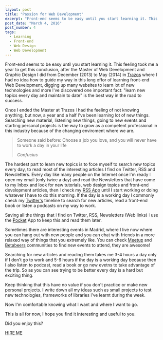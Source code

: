 ```yaml
---
layout: post
title: "Passion for Web Development"
excerpt: "Front-end seems to be easy until you start learning it. This feeling took me a year to get this conclusion."
post_date: "March 4, 2016"
post_number: 4
tags: 
  - Learning
  - Front-end
  - Web Design
  - Web Development
---
```

Front-end seems to be easy until you start learning it. This feeling took me a year to get this conclusion, after the Master of Web Development and Graphic Design I did from December (2013) to May (2014) in [Trazos](/2016/02/28/my-interest-in-web-development/) where I had no idea how to guide my way in this long effor of learning front-end Web Development, digging up many websites to learn lot of new technologies and more I've discovered one important fact: "learn new topics every day and maintain to date" is the best way in the road to success.

Once I ended the Master at Trazos I had the feeling of not knowing anything, but now, a year and a half I've been learning lot of new things. Searching new material, listening new things, going to new events and starting personal projects is the way to grow as a competent professional in this industry because of the changing enviroment where we are.

<div class="blockquote">
  <blockquote class="container">
    <p>Someone said before: Choose a job you love, and you will never have to work a day in your life</p>
    <cite>Confucius</cite>
  </blockquote>
</div>

The hardest part to learn new topics is to foce myself to search new topics every day, to read most of the interesting articles I find on Twitter, RSS and Newsletters. Every day like many people on the Internet once I'm ready I open my email (only twice a day) and read the Newsletters that have come to my Inbox and look for new tutorials, web design topics and front-end development articles, then I check my <a href="http://feedly.com/" target="_blank">RSS App</a> until I start working or doing whatever I have to do this morning. If the day is a working day I commonly check my <a href="https://twitter.com/IgnaciodeNuevo/lists/web-development" target="_blank">Twitter's</a> timeline to search for new articles, read a front-end book or listen a podcasts on my way to work.

Saving all the things that I find on Twitter, RSS, Newsletters (Web links) I use the <a href="https://getpocket.com" target="_blank">Pocket</a> App to keep this and read them later.

Sometimes there are interesting events in Madrid, where I live now where you can hang out with new people and you can chat with friends in a more relaxed way of things that you extremely like. You can check <a href="http://www.meetup.com/" target="_blank">Meetup</a> and <a href="https://betabeers.com/" target="_blank">Betabeers</a> communities to find new events to attend, they are awesome!

Searching for new articles and reading them takes me 3-4 hours a day only if I don't go to work and 5-6 hours if the day is a working day because then I also listen to podcast, read a book or go new evetns to take advantage of the trip. So as you can see trying to be better every day is a hard but exciting thing.

Keep thinking that this have no value if you don't practice or make new personal projects. I write down all my ideas such as small projects to test new technologies, frameworks of libraries I've learnt during the week.

Now I'm comfortable knowing what I want and where I want to go.

This is all for now, I hope you find it interesting and useful to you.

Did you enjoy this?

<p class="btn--hire">
  <a href="mailto:ignaciodenuevo@gmail.com">HIRE ME</a>
</p>

